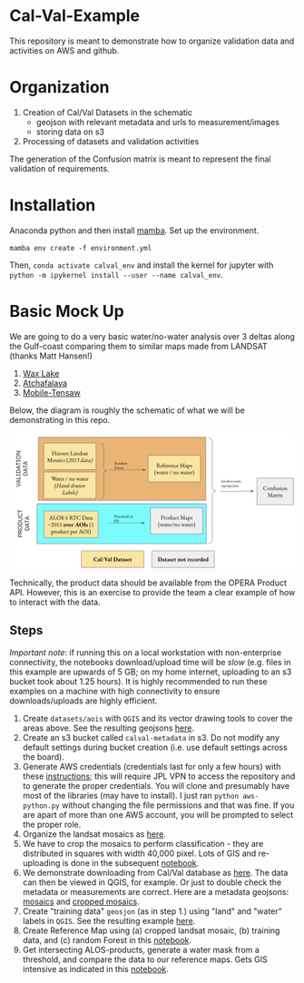 # Cal-Val-Example

This repository is meant to demonstrate how to organize validation data and activities on AWS and github.

# Organization

1. Creation of Cal/Val Datasets in the schematic
   + geojson with relevant metadata and urls to measurement/images
   + storing data on s3
2. Processing of datasets and validation activities

The generation of the Confusion matrix is meant to represent the final validation of requirements.


# Installation

Anaconda python and then install [mamba](https://github.com/mamba-org/mamba). Set up the environment.

```
mamba env create -f environment.yml
```

Then, `conda activate calval_env` and install the kernel for jupyter with `python -m ipykernel install --user --name
calval_env`.

# Basic Mock Up

We are going to do a very basic water/no-water analysis over 3 deltas along the Gulf-coast comparing them to similar maps made from LANDSAT (thanks Matt Hansen!)

1. [Wax Lake](https://en.wikipedia.org/wiki/Wax_Lake)
2. [Atchafalaya](https://en.wikipedia.org/wiki/Atchafalaya_Basin)
3. [Mobile-Tensaw](https://en.wikipedia.org/wiki/Mobile%E2%80%93Tensaw_River_Delta)


Below, the diagram is roughly the schematic of what we will be demonstrating in this repo.

![schematic](schematic.png)

Technically, the product data should be available from the OPERA Product API. However, this is an exercise to provide the team a clear example of how to interact with the data.

## Steps

*Important note*: if running this on a local workstation with non-enterprise connectivity, the notebooks download/upload time will be *slow* (e.g. files in this example are upwards of 5 GB; on my home internet, uploading to an s3 bucket took about 1.25 hours). It is highly recommended to run these examples on a machine with high connectivity to ensure downloads/uploads are highly efficient.

1. Create `datasets/aois` with `QGIS` and its vector drawing tools to cover the areas above. See the resulting geojsons [here](datasets/aois.geojson).
2. Create an s3 bucket called `calval-metadata` in s3. Do not modify any default settings during bucket creation (i.e. use default settings across the board).
3. Generate AWS credentials (credentials last for only a few hours) with these [instructions](https://github.jpl.nasa.gov/cloud/Access-Key-Generation/blob/master/python-README.md); this will require JPL VPN to access the repository and to generate the proper credentials. You will clone and presumably have most of the libraries (may have to install). I just ran `python aws-python.py` without changing the file permissions and that was fine. If you are apart of more than one AWS account, you will be prompted to select the proper role.
4. Organize the landsat mosaics as [here](datasets/0_Organize_Hansen_Landsat_Mosaics.ipynb).
5. We have to crop the mosaics to perform classification - they are distributed in squares with width 40,000 pixel. Lots of GIS and re-uploading is done in the subsequent [notebook](datasets/1_Crop_Mosaics_and_Re-upload.ipynb).
6. We demonstrate downloading from Cal/Val database as [here](datasets/2_Download_Hansen_Validation_Dataset.ipynb). The data can then be viewed in QGIS, for example. Or just to double check the metadata or measurements are correct. Here are a metadata geojsons: [mosaics](datasets/test-prod--hansen-landsat-mosaics-2020.geojson) and [cropped mosaics](datasets/test-prod--cropped-hansen-landsat-mosaics-2020.geojson).
7. Create "training data" `geosjon` (as in step 1.) using "land" and "water" labels in `QGIS`. See the resulting example [here](datasets/training_data.geojson).
8. Create Reference Map using (a) cropped landsat mosaic, (b) training data, and (c) random Forest in this [notebook](datasets/3_RF_Classification_for_Reference_Map.ipynb).
9. Get intersecting ALOS-products, generate a water mask from a threshold, and compare the data to our reference maps. Gets GIS intensive as indicated in this [notebook](datasets/4_ALOS1_Water_Mask_And_Comparison.ipynb).